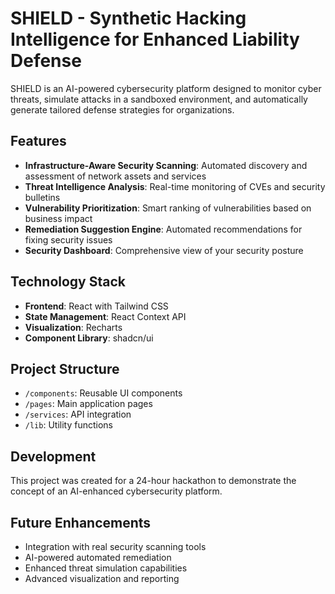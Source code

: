 
# SHIELD - Synthetic Hacking Intelligence for Enhanced Liability Defense

SHIELD is an AI-powered cybersecurity platform designed to monitor cyber threats, simulate attacks in a sandboxed environment, and automatically generate tailored defense strategies for organizations.

## Features

- **Infrastructure-Aware Security Scanning**: Automated discovery and assessment of network assets and services
- **Threat Intelligence Analysis**: Real-time monitoring of CVEs and security bulletins
- **Vulnerability Prioritization**: Smart ranking of vulnerabilities based on business impact
- **Remediation Suggestion Engine**: Automated recommendations for fixing security issues
- **Security Dashboard**: Comprehensive view of your security posture

## Technology Stack

- **Frontend**: React with Tailwind CSS
- **State Management**: React Context API
- **Visualization**: Recharts
- **Component Library**: shadcn/ui

## Project Structure

- `/components`: Reusable UI components
- `/pages`: Main application pages
- `/services`: API integration
- `/lib`: Utility functions

## Development

This project was created for a 24-hour hackathon to demonstrate the concept of an AI-enhanced cybersecurity platform.

## Future Enhancements

- Integration with real security scanning tools
- AI-powered automated remediation
- Enhanced threat simulation capabilities
- Advanced visualization and reporting
